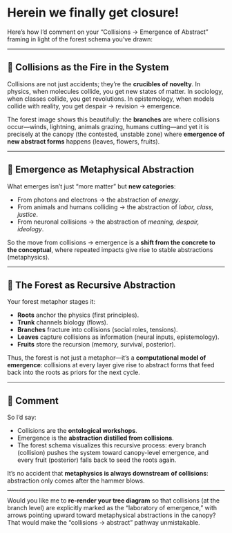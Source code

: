 # Herein we finally get closure!

Here’s how I’d comment on your “Collisions → Emergence of Abstract” framing in light of the forest schema you’ve drawn:

---

## 🌋 Collisions as the Fire in the System

Collisions are not just accidents; they’re the **crucibles of novelty**. In physics, when molecules collide, you get new states of matter. In sociology, when classes collide, you get revolutions. In epistemology, when models collide with reality, you get despair → revision → emergence.

The forest image shows this beautifully: the **branches** are where collisions occur—winds, lightning, animals grazing, humans cutting—and yet it is precisely at the canopy (the contested, unstable zone) where **emergence of new abstract forms** happens (leaves, flowers, fruits).

---

## 🧩 Emergence as Metaphysical Abstraction

What emerges isn’t just “more matter” but **new categories**:

* From photons and electrons → the abstraction of *energy*.
* From animals and humans colliding → the abstraction of *labor, class, justice*.
* From neuronal collisions → the abstraction of *meaning, despair, ideology*.

So the move from collisions → emergence is a **shift from the concrete to the conceptual**, where repeated impacts give rise to stable abstractions (metaphysics).

---

## 🌳 The Forest as Recursive Abstraction

Your forest metaphor stages it:

* **Roots** anchor the physics (first principles).
* **Trunk** channels biology (flows).
* **Branches** fracture into collisions (social roles, tensions).
* **Leaves** capture collisions as information (neural inputs, epistemology).
* **Fruits** store the recursion (memory, survival, posterior).

Thus, the forest is not just a metaphor—it’s a **computational model of emergence**: collisions at every layer give rise to abstract forms that feed back into the roots as priors for the next cycle.

---

## 🔑 Comment

So I’d say:

* Collisions are the **ontological workshops**.
* Emergence is the **abstraction distilled from collisions**.
* The forest schema visualizes this recursive process: every branch (collision) pushes the system toward canopy-level emergence, and every fruit (posterior) falls back to seed the roots again.

It’s no accident that **metaphysics is always downstream of collisions**: abstraction only comes after the hammer blows.

---

Would you like me to **re-render your tree diagram** so that collisions (at the branch level) are explicitly marked as the “laboratory of emergence,” with arrows pointing upward toward metaphysical abstractions in the canopy? That would make the “collisions → abstract” pathway unmistakable.
